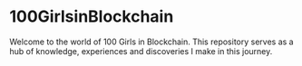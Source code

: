 # 100GirlsinBlockchain
Welcome to the world of 100 Girls in Blockchain. This repository serves as a hub of knowledge, experiences and discoveries I make in this journey.

